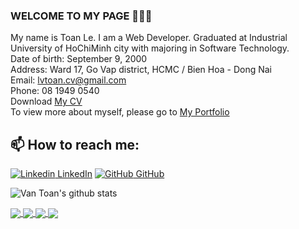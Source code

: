 ### WELCOME TO MY PAGE 👋👋👋

My name is Toan Le. I am a Web Developer. Graduated at Industrial University of HoChiMinh city with majoring in Software Technology.<br>
Date of birth: September 9, 2000 <br>
Address: Ward 17, Go Vap district, HCMC / Bien Hoa - Dong Nai <br>
Email: lvtoan.cv@gmail.com <br>
Phone: 08 1949 0540 <br>
Download <a type="button" href="https://gregarious-fox-bdbbb1.netlify.app/dummy.pdf">My CV</a> <br>
To view more about myself, please go to <a type="button" href="https://gregarious-fox-bdbbb1.netlify.app/">My Portfolio</a> <br>
## 📫 How to reach me: 

[![Linkedin](https://i.stack.imgur.com/gVE0j.png) LinkedIn](https://www.linkedin.com/in/toan-lv/) [![GitHub](https://i.stack.imgur.com/tskMh.png) GitHub](https://github.com/LeVanToan-it)



![Van Toan's github stats](https://github-readme-stats-git-masterrstaa-rickstaa.vercel.app/api?username=LeVanToan-it&show_icons=true&theme=tokyonight&hide=contribs,prs,issues)

<a href="https://github.com/PROJECT-ECARD/Ecard-Server.git">
  <!-- Change the `github-readme-stats.anuraghazra1.vercel.app` to `github-readme-stats.vercel.app`  -->
  <img align="center" src="https://github-readme-stats.vercel.app/api/pin/?username=PROJECT-ECARD&repo=Ecard-Server&theme=merko" />
</a>

<a href="https://github.com/KLTN-NHOM12-TOAN/LambdaBuy-Ecommerce.git">
  <!-- Change the `github-readme-stats.anuraghazra1.vercel.app` to `github-readme-stats.vercel.app`  -->
  <img align="center" src="https://github-readme-stats.anuraghazra1.vercel.app/api/pin/?username=KLTN-NHOM12-TOAN&repo=LambdaBuy-Ecommerce&theme=radical" />
</a>    

<a href="https://github.com/Java-WWW-IUH/CandyShop.git">
  <!-- Change the `github-readme-stats.anuraghazra1.vercel.app` to `github-readme-stats.vercel.app`  -->
  <img align="center" src="https://github-readme-stats.anuraghazra1.vercel.app/api/pin/?username=Java-WWW-IUH&repo=CandyShop&theme=gruvbox" />
</a>    


<a href="https://github.com/LeVanToan-it/Wordpress-Shop.git">
  <!-- Change the `github-readme-stats.anuraghazra1.vercel.app` to `github-readme-stats.vercel.app`  -->
  <img align="center" src="https://github-readme-stats.anuraghazra1.vercel.app/api/pin/?username=LeVanToan-it&repo=Wordpress-Shop&theme=dark" />
</a>